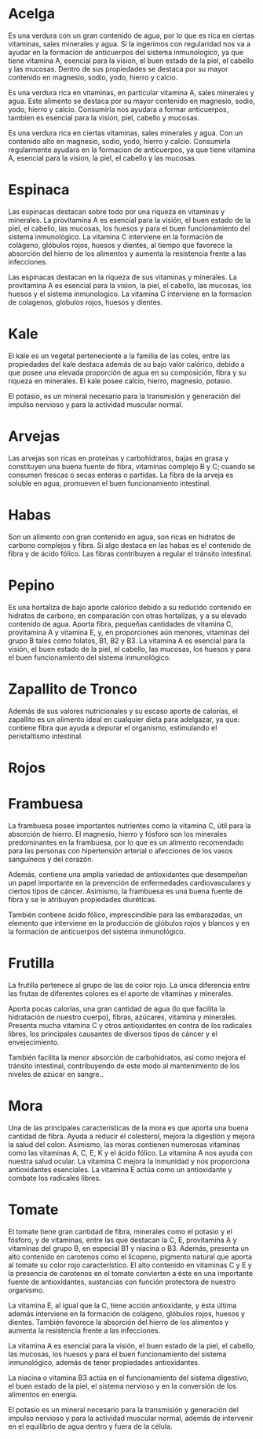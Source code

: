 # Acelga
Es una verdura con un gran contenido de agua, por lo que es rica en ciertas vitaminas, sales minerales y agua. Si la ingerimos con regularidad nos va a ayudar en la formacion de anticuerpos del sistema inmunologico, ya que tiene vitamina A, esencial para la vision, el buen estado de la piel, el cabello y las mucosas. Dentro de sus propiedades se destaca por su mayor contenido en magnesio, sodio, yodo, hierro y calcio.

Es una verdura rica en vitaminas, en particular vitamina A, sales minerales y agua. Este alimento se destaca por su mayor contenido en magnesio, sodio, yodo, hierro y calcio. Consumirla nos ayudara a formar anticuerpos, tambien es esencial para la vision, piel, cabello y mucosas.

Es una verdura rica en ciertas vitaminas, sales minerales y agua. Con un contenido alto en magnesio, sodio, yodo, hierro y calcio. Consumirla regularmente ayudara en la formacion de anticuerpos, ya que tiene vitamina A, esencial para la vision, la piel, el cabello y las mucosas.

# Espinaca
Las espinacas destacan sobre todo por una riqueza en vitaminas y minerales. La provitamina A es esencial para la visión, el buen estado de la piel, el cabello, las mucosas, los huesos y para el buen funcionamiento del sistema inmunológico. La vitamina C interviene en la formación de colágeno, glóbulos rojos, huesos y dientes, al tiempo que favorece la absorción del hierro de los alimentos y aumenta la resistencia frente a las infecciones.

Las espinacas destacan en la riqueza de sus vitaminas y minerales. La provitamina A es esencial para la vision, la piel, el cabello, las mucosas, los huesos y el sistema inmunologico. La vitamina C interviene en la formacion de colagenos, globulos rojos, huesos y dientes.

# Kale
El kale es un vegetal perteneciente a la familia de las coles, entre las propiedades del kale destaca además de su bajo valor calórico, debido a que posee una elevada proporción de agua en su composición, fibra y su riqueza en minerales. El kale posee calcio, hierro, magnesio, potasio.

El potasio, es un mineral necesario para la transmisión y generación del impulso nervioso y para la actividad muscular normal.

# Arvejas
Las arvejas son ricas en proteínas y carbohidratos, bajas en grasa y constituyen una buena fuente de fibra, vitaminas complejo B y C; cuando se consumen frescas o secas enteras o partidas. La fibra de la arveja es soluble en agua, promueven el buen funcionamiento intestinal.

# Habas
Son un alimento con gran contenido en agua, son ricas en hidratos de carbono complejos y fibra. Si algo destaca en las habas es el contenido de fibra y de ácido fólico. Las fibras contribuyen a regular el tránsito intestinal.

# Pepino
Es una hortaliza de bajo aporte calórico debido a su reducido contenido en hidratos de carbono, en comparación con otras hortalizas, y a su elevado contenido de agua. Aporta fibra, pequeñas cantidades de vitamina C, provitamina A y vitamina E, y, en proporciones aún menores, vitaminas del grupo B tales como folatos, B1, B2 y B3. La vitamina A es esencial para la visión, el buen estado de la piel, el cabello, las mucosas, los huesos y para el buen funcionamiento del sistema inmunológico.

# Zapallito de Tronco
Además de sus valores nutricionales y su escaso aporte de calorías, el zapallito es un alimento ideal en cualquier dieta para adelgazar, ya que: contiene fibra que ayuda a depurar el organismo, estimulando el peristaltismo intestinal.

# Rojos

# Frambuesa
La frambuesa posee importantes nutrientes como la vitamina C, útil para la absorción de hierro. El magnesio, hierro y fósforo son los minerales predominantes en la frambuesa, por lo que es un alimento recomendado para las personas con hipertensión arterial o afecciones de los vasos sanguíneos y del corazón.

Además, contiene una amplia variedad de antioxidantes que desempeñan un papel importante en la prevención de enfermedades cardiovasculares y ciertos tipos de cáncer. Asimismo, la frambuesa es una buena fuente de fibra y se le atribuyen propiedades diuréticas.

También contiene ácido fólico, imprescindible para las embarazadas, un elemento que interviene en la producción de glóbulos rojos y blancos y en la formación de anticuerpos del sistema inmunológico.

# Frutilla
La frutilla pertenece al grupo de las de color rojo. La única diferencia entre las frutas de diferentes colores es el aporte de vitaminas y minerales.

Aporta pocas calorías, una gran cantidad de agua (lo que facilita la hidratación de nuestro cuerpo), fibras, azúcares, vitamina y minerales. Presenta mucha vitamina C y otros antioxidantes en contra de los radicales libres, los principales causantes de diversos tipos de cáncer y el envejecimiento.

También facilita la menor absorción de carbohidratos, así como mejora el tránsito intestinal, contribuyendo de este modo al mantenimiento de los niveles de azúcar en sangre..

# Mora
Una de las principales características de la mora es que aporta una buena cantidad de fibra. Ayuda a reducir el colesterol, mejora la digestión y mejora la salud del colon. Asimismo, las moras contienen numerosas vitaminas como las vitaminas A, C, E, K y el ácido fólico. La vitamina A nos ayuda con nuestra salud ocular. La vitamina C mejora la inmunidad y nos proporciona antioxidantes esenciales. La vitamina E actúa como un antioxidante y combate los radicales libres.

# Tomate
El tomate tiene gran cantidad de fibra, minerales como el potasio y el fósforo, y de vitaminas, entre las que destacan la C, E, provitamina A y vitaminas del grupo B, en especial B1 y niacina o B3. Además, presenta un alto contenido en carotenos como el licopeno, pigmento natural que aporta al tomate su color rojo característico. El alto contenido en vitaminas C y E y la presencia de carotenos en el tomate convierten a éste en una importante fuente de antioxidantes, sustancias con función protectora de nuestro organismo.

La vitamina E, al igual que la C, tiene acción antioxidante, y ésta última además interviene en la formación de colágeno, glóbulos rojos, huesos y dientes. También favorece la absorción del hierro de los alimentos y aumenta la resistencia frente a las infecciones.

La vitamina A es esencial para la visión, el buen estado de la piel, el cabello, las mucosas, los huesos y para el buen funcionamiento del sistema inmunológico, además de tener propiedades antioxidantes.

La niacina o vitamina B3 actúa en el funcionamiento del sistema digestivo, el buen estado de la piel, el sistema nervioso y en la conversión de los alimentos en energía.

El potasio es un mineral necesario para la transmisión y generación del impulso nervioso y para la actividad muscular normal, además de intervenir en el equilibrio de agua dentro y fuera de la célula.

